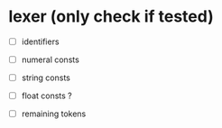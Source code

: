# lexer (only check if tested)

- [ ] identifiers
- [ ] numeral consts
- [ ] string consts
- [ ] float consts ?
- [ ] remaining tokens

